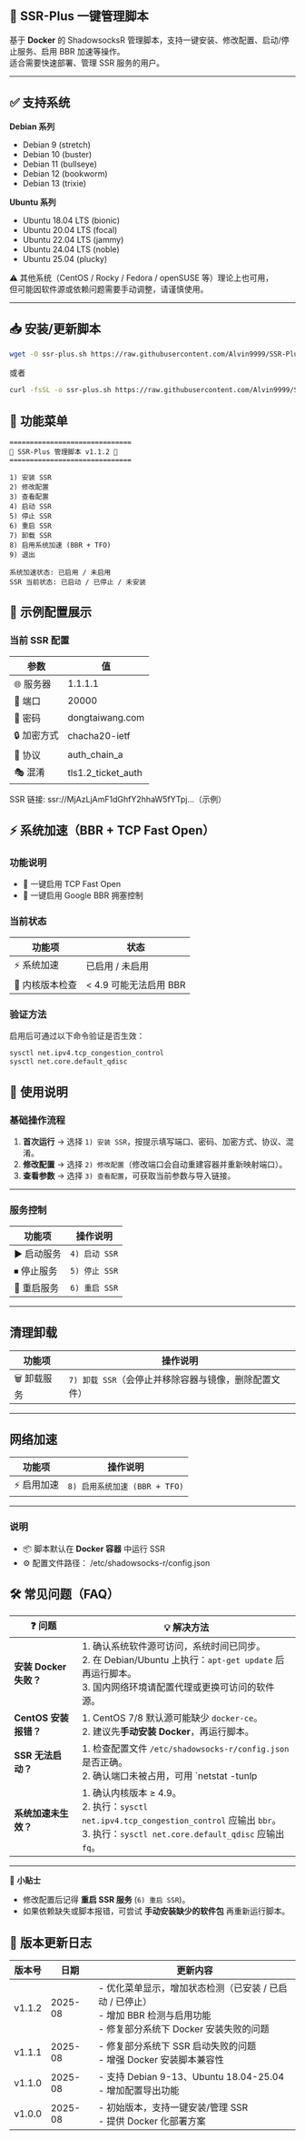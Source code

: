 ## 🚀 SSR-Plus 一键管理脚本

基于 **Docker** 的 ShadowsocksR 管理脚本，支持一键安装、修改配置、启动/停止服务、启用 BBR 加速等操作。  
适合需要快速部署、管理 SSR 服务的用户。

---

## ✅ 支持系统

**Debian 系列**
- Debian 9 (stretch)  
- Debian 10 (buster)  
- Debian 11 (bullseye)  
- Debian 12 (bookworm)  
- Debian 13 (trixie)  

**Ubuntu 系列**
- Ubuntu 18.04 LTS (bionic)  
- Ubuntu 20.04 LTS (focal)  
- Ubuntu 22.04 LTS (jammy)  
- Ubuntu 24.04 LTS (noble)  
- Ubuntu 25.04 (plucky)  

⚠️ 其他系统（CentOS / Rocky / Fedora / openSUSE 等）理论上也可用，  
但可能因软件源或依赖问题需要手动调整，请谨慎使用。

---

## 📥 安装/更新脚本

```bash
wget -O ssr-plus.sh https://raw.githubusercontent.com/Alvin9999/SSR-Plus/main/ssr-plus.sh && chmod +x ssr-plus.sh && bash ssr-plus.sh
```
或者

```bash
curl -fsSL -o ssr-plus.sh https://raw.githubusercontent.com/Alvin9999/SSR-Plus/main/ssr-plus.sh && chmod +x ssr-plus.sh && bash ssr-plus.sh

```

## 📖 功能菜单

```text
==============================
🚀 SSR-Plus 管理脚本 v1.1.2 🚀
==============================

1) 安装 SSR
2) 修改配置
3) 查看配置
4) 启动 SSR
5) 停止 SSR
6) 重启 SSR
7) 卸载 SSR
8) 启用系统加速 (BBR + TFO)
9) 退出

系统加速状态: 已启用 / 未启用
SSR 当前状态: 已启动 / 已停止 / 未安装

```
## 🔑 示例配置展示

### 当前 SSR 配置
| 参数       | 值                |
|------------|-------------------|
| 🌐 服务器   | 1.1.1.1           |
| 🔌 端口     | 20000             |
| 🔑 密码     | dongtaiwang.com   |
| 🔒 加密方式 | chacha20-ietf     |
| 📜 协议     | auth_chain_a      |
| 🎭 混淆     | tls1.2_ticket_auth |


SSR 链接:
ssr://MjAzLjAmF1dGhfY2hhaW5fYTpj...（示例）


## ⚡ 系统加速（BBR + TCP Fast Open）

### 功能说明
- 🚀 一键启用 TCP Fast Open  
- 🚀 一键启用 Google BBR 拥塞控制  

### 当前状态
| 功能项        | 状态                  |
|---------------|-----------------------|
| ⚡ 系统加速    | 已启用 / 未启用       |
| 🔧 内核版本检查 | < 4.9 可能无法启用 BBR |

### 验证方法
启用后可通过以下命令验证是否生效： 

```bash
sysctl net.ipv4.tcp_congestion_control
sysctl net.core.default_qdisc
```

## 🧭 使用说明

### 基础操作流程
1. **首次运行** → 选择 `1) 安装 SSR`，按提示填写端口、密码、加密方式、协议、混淆。  
2. **修改配置** → 选择 `2) 修改配置`（修改端口会自动重建容器并重新映射端口）。  
3. **查看参数** → 选择 `3) 查看配置`，可获取当前参数与导入链接。  

---

### 服务控制
| 功能项 | 操作说明 |
|--------|----------|
| ▶️ 启动服务 | `4) 启动 SSR` |
| ⏹ 停止服务 | `5) 停止 SSR` |
| 🔄 重启服务 | `6) 重启 SSR` |

---

## 清理卸载
| 功能项 | 操作说明 |
|--------|----------|
| 🗑 卸载服务 | `7) 卸载 SSR`（会停止并移除容器与镜像，删除配置文件） |

---

## 网络加速
| 功能项 | 操作说明 |
|--------|----------|
| ⚡ 启用加速 | `8) 启用系统加速 (BBR + TFO)` |

---

### 说明
- 📦 脚本默认在 **Docker 容器** 中运行 SSR  
- ⚙️ 配置文件路径： /etc/shadowsocks-r/config.json
 
## 🛠 常见问题（FAQ）

| ❓ 问题 | 💡 解决方法 |
|---------|-------------|
| **安装 Docker 失败？** | 1. 确认系统软件源可访问，系统时间已同步。<br>2. 在 Debian/Ubuntu 上执行：`apt-get update` 后再运行脚本。<br>3. 国内网络环境请配置代理或更换可访问的软件源。 |
| **CentOS 安装报错？** | 1. CentOS 7/8 默认源可能缺少 `docker-ce`。<br>2. 建议先**手动安装 Docker**，再运行脚本。 |
| **SSR 无法启动？** | 1. 检查配置文件 `/etc/shadowsocks-r/config.json` 是否正确。<br>2. 确认端口未被占用，可用 `netstat -tunlp | grep 端口号` 检查。 |
| **系统加速未生效？** | 1. 确认内核版本 ≥ 4.9。<br>2. 执行：`sysctl net.ipv4.tcp_congestion_control` 应输出 `bbr`。<br>3. 执行：`sysctl net.core.default_qdisc` 应输出 `fq`。 |

---

📌 **小贴士**  
- 修改配置后记得 **重启 SSR 服务** (`6) 重启 SSR`)。  
- 如果依赖缺失或脚本报错，可尝试 **手动安装缺少的软件包** 再重新运行脚本。  



## 📌 版本更新日志

| 版本号 | 日期      | 更新内容 |
|--------|-----------|----------|
| v1.1.2 | 2025-08   | - 优化菜单显示，增加状态检测（已安装 / 已启动 / 已停止）<br>- 增加 BBR 检测与启用功能<br>- 修复部分系统下 Docker 安装失败的问题 |
| v1.1.1 | 2025-08   | - 修复部分系统下 SSR 启动失败的问题<br>- 增强 Docker 安装脚本兼容性 |
| v1.1.0 | 2025-08   | - 支持 Debian 9-13、Ubuntu 18.04-25.04<br>- 增加配置导出功能 |
| v1.0.0 | 2025-08   | - 初始版本，支持一键安装/管理 SSR<br>- 提供 Docker 化部署方案 |
